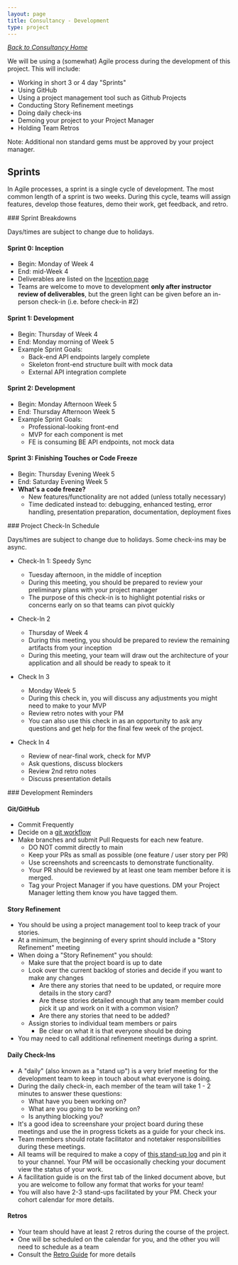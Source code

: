 ```yaml
---
layout: page
title: Consultancy - Development
type: project
---
```

_[Back to Consultancy Home](./index)_ 

We will be using a (somewhat) Agile process during the development of this project. This will include:

* Working in short 3 or 4 day "Sprints"
* Using GitHub
* Using a project management tool such as Github Projects
* Conducting Story Refinement meetings
* Doing daily check-ins
* Demoing your project to your Project Manager
* Holding Team Retros

Note: Additional non standard gems must be approved by your project manager.


## Sprints

In Agile processes, a sprint is a single cycle of development. The most common length of a sprint is two weeks. During this cycle, teams will assign features, develop those features, demo their work, get feedback, and retro.


<section class="dropdown">
### Sprint Breakdowns

Days/times are subject to change due to holidays.

#### Sprint 0: Inception

- Begin: Monday of Week 4
- End: mid-Week 4
- Deliverables are listed on the [Inception page](./inception)
- Teams are welcome to move to development **only after instructor review of deliverables**, but the green light can be given before an in-person check-in (i.e. before check-in #2)

#### Sprint 1: Development

- Begin: Thursday of Week 4
- End: Monday morning of Week 5
- Example Sprint Goals:
  - Back-end API endpoints largely complete
  - Skeleton front-end structure built with mock data
  - External API integration complete

#### Sprint 2: Development

- Begin: Monday Afternoon Week 5
- End: Thursday Afternoon Week 5
- Example Sprint Goals:
  - Professional-looking front-end
  - MVP for each component is met
  - FE is consuming BE API endpoints, not mock data

#### Sprint 3: Finishing Touches or Code Freeze

- Begin: Thursday Evening Week 5
- End: Saturday Evening Week 5
- **What's a code freeze?**
  - New features/functionality are not added (unless totally necessary)
  - Time dedicated instead to: debugging, enhanced testing, error handling, presentation preparation, documentation, deployment fixes

</section>

<section class="dropdown">
### Project Check-In Schedule

Days/times are subject to change due to holidays. Some check-ins may be async.

* Check-In 1: Speedy Sync
    * Tuesday afternoon, in the middle of inception
    * During this meeting, you should be prepared to review your preliminary plans with your project manager
    * The purpose of this check-in is to highlight potential risks or concerns early on so that teams can pivot quickly

* Check-In 2
    * Thursday of Week 4
    * During this meeting, you should be prepared to review the remaining artifacts from your inception
    * During this meeting, your team will draw out the architecture of your application and all should be ready to speak to it

* Check In 3
    * Monday Week 5
    * During this check in, you will discuss any adjustments you might need to make to your MVP
    * Review retro notes with your PM
    * You can also use this check in as an opportunity to ask any questions and get help for the final few week of the project.

* Check In 4
    * Review of near-final work, check for MVP
    * Ask questions, discuss blockers
    * Review 2nd retro notes
    * Discuss presentation details

</section>

<section class="dropdown">
### Development Reminders

#### Git/GitHub

* Commit Frequently
* Decide on a [git workflow](https://www.atlassian.com/git/tutorials/comparing-workflows)
* Make branches and submit Pull Requests for each new feature.
    * DO NOT commit directly to main
    * Keep your PRs as small as possible (one feature / user story per PR)
    * Use screenshots and screencasts to demonstrate functionality.
    * Your PR should be reviewed by at least one team member before it is merged.
    * Tag your Project Manager if you have questions. DM your Project Manager letting them know you have tagged them.


#### Story Refinement

* You should be using a project management tool to keep track of your stories.
* At a minimum, the beginning of every sprint should include a "Story Refinement" meeting
* When doing a "Story Refinement" you should:
    * Make sure that the project board is up to date
    * Look over the current backlog of stories and decide if you want to make any changes
        * Are there any stories that need to be updated, or require more details in the story card?
        * Are these stories detailed enough that any team member could pick it up and work on it with a common vision?
        * Are there any stories that need to be added?
    * Assign stories to individual team members or pairs
        * Be clear on what it is that everyone should be doing
* You may need to call additional refinement meetings during a sprint.

#### Daily Check-Ins

* A "daily" (also known as a "stand up") is a very brief meeting for the development team to keep in touch about what everyone is doing.
* During the daily check-in, each member of the team will take 1 - 2 minutes to answer these questions:
    * What have you been working on?
    * What are you going to be working on?
    * Is anything blocking you?
* It's a good idea to screenshare your project board during these meetings and use the in progress tickets as a guide for your check ins.
* Team members should rotate facilitator and notetaker responsibilities during these meetings. 
* All teams will be required to make a copy of [this stand-up log]() and pin it to your channel. Your PM will be occasionally checking your document view the status of your work. 
* A facilitation guide is on the first tab of the linked document above, but you are welcome to follow any format that works for your team!
* You will also have 2-3 stand-ups facilitated by your PM. Check your cohort calendar for more details. 

#### Retros

* Your team should have at least 2 retros during the course of the project. 
* One will be scheduled on the calendar for you, and the other you will need to schedule as a team
* Consult the [Retro Guide](./retro_guide) for more details

</section>